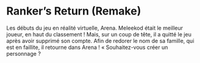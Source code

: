 # Ranker’s Return (Remake)
<Ranker Return>

Les débuts du jeu en réalité virtuelle, Arena. Meleekod était le meilleur joueur, en haut du classement ! Mais, sur un coup de tête, il a quitté le jeu après avoir supprimé son compte. Afin de redorer le nom de sa famille, qui est en faillite, il retourne dans Arena ! « Souhaitez-vous créer un personnage ?